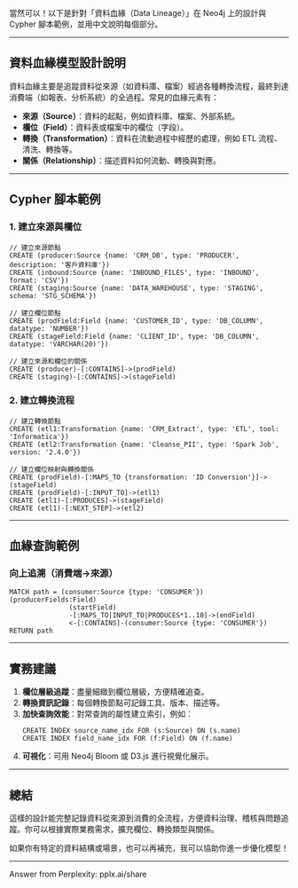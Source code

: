 當然可以！以下是針對「資料血緣（Data Lineage）」在 Neo4j 上的設計與 Cypher 腳本範例，並用中文說明每個部分。

---

## 資料血緣模型設計說明

資料血緣主要是追蹤資料從來源（如資料庫、檔案）經過各種轉換流程，最終到達消費端（如報表、分析系統）的全過程。常見的血緣元素有：

- **來源（Source）**：資料的起點，例如資料庫、檔案、外部系統。
- **欄位（Field）**：資料表或檔案中的欄位（字段）。
- **轉換（Transformation）**：資料在流動過程中經歷的處理，例如 ETL 流程、清洗、轉換等。
- **關係（Relationship）**：描述資料如何流動、轉換與對應。

---

## Cypher 腳本範例

### 1. 建立來源與欄位

```cypher
// 建立來源節點
CREATE (producer:Source {name: 'CRM_DB', type: 'PRODUCER', description: '客戶資料庫'})
CREATE (inbound:Source {name: 'INBOUND_FILES', type: 'INBOUND', format: 'CSV'})
CREATE (staging:Source {name: 'DATA_WAREHOUSE', type: 'STAGING', schema: 'STG_SCHEMA'})

// 建立欄位節點
CREATE (prodField:Field {name: 'CUSTOMER_ID', type: 'DB_COLUMN', datatype: 'NUMBER'})
CREATE (stageField:Field {name: 'CLIENT_ID', type: 'DB_COLUMN', datatype: 'VARCHAR(20)'})

// 建立來源和欄位的關係
CREATE (producer)-[:CONTAINS]->(prodField)
CREATE (staging)-[:CONTAINS]->(stageField)
```

### 2. 建立轉換流程

```cypher
// 建立轉換節點
CREATE (etl1:Transformation {name: 'CRM_Extract', type: 'ETL', tool: 'Informatica'})
CREATE (etl2:Transformation {name: 'Cleanse_PII', type: 'Spark Job', version: '2.4.0'})

// 建立欄位映射與轉換關係
CREATE (prodField)-[:MAPS_TO {transformation: 'ID Conversion'}]->(stageField)
CREATE (prodField)-[:INPUT_TO]->(etl1)
CREATE (etl1)-[:PRODUCES]->(stageField)
CREATE (etl1)-[:NEXT_STEP]->(etl2)
```

---

## 血緣查詢範例

### 向上追溯（消費端→來源）

```cypher
MATCH path = (consumer:Source {type: 'CONSUMER'})(producerFields:Field)
               (startField)
               -[:MAPS_TO|INPUT_TO|PRODUCES*1..10]->(endField)
               <-[:CONTAINS]-(consumer:Source {type: 'CONSUMER'})
RETURN path
```

---

## 實務建議

1. **欄位層級追蹤**：盡量細緻到欄位層級，方便精確追查。
2. **轉換資訊記錄**：每個轉換節點可記錄工具、版本、描述等。
3. **加快查詢效能**：對常查詢的屬性建立索引，例如：
   ```cypher
   CREATE INDEX source_name_idx FOR (s:Source) ON (s.name)
   CREATE INDEX field_name_idx FOR (f:Field) ON (f.name)
   ```
4. **可視化**：可用 Neo4j Bloom 或 D3.js 進行視覺化展示。

---

## 總結

這樣的設計能完整記錄資料從來源到消費的全流程，方便資料治理、稽核與問題追蹤。你可以根據實際業務需求，擴充欄位、轉換類型與關係。

如果你有特定的資料結構或場景，也可以再補充，我可以協助你進一步優化模型！

---
Answer from Perplexity: pplx.ai/share
